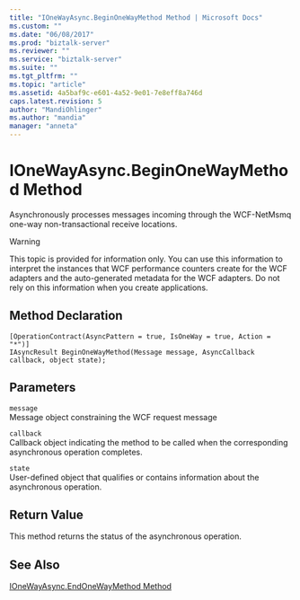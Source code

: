 ```yaml
---
title: "IOneWayAsync.BeginOneWayMethod Method | Microsoft Docs"
ms.custom: ""
ms.date: "06/08/2017"
ms.prod: "biztalk-server"
ms.reviewer: ""
ms.service: "biztalk-server"
ms.suite: ""
ms.tgt_pltfrm: ""
ms.topic: "article"
ms.assetid: 4a5baf9c-e601-4a52-9e01-7e8eff8a746d
caps.latest.revision: 5
author: "MandiOhlinger"
ms.author: "mandia"
manager: "anneta"
---
```

# IOneWayAsync.BeginOneWayMethod Method
Asynchronously processes messages incoming through the WCF-NetMsmq one-way non-transactional receive locations.  
  
> [!WARNING]
>  This topic is provided for information only. You can use this information to interpret the instances that WCF performance counters create for the WCF adapters and the auto-generated metadata for the WCF adapters. Do not rely on this information when you create applications.  
  
## Method Declaration  
  
```  
[OperationContract(AsyncPattern = true, IsOneWay = true, Action = "*")]  
IAsyncResult BeginOneWayMethod(Message message, AsyncCallback callback, object state);  
```  
  
## Parameters  
 `message`  
 Message object constraining the WCF request message  
  
 `callback`  
 Callback object indicating the method to be called when the corresponding asynchronous operation completes.  
  
 `state`  
 User-defined object that qualifies or contains information about the asynchronous operation.  
  
## Return Value  
 This method returns the status of the asynchronous operation.  
  
## See Also  
 [IOneWayAsync.EndOneWayMethod Method](../core/ionewayasync-endonewaymethod-method.md)